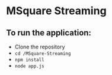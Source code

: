 # MSquare Streaming
To run the application:
---
- Clone the repository
- `cd /MSquare-Streaming`  
- `npm install`
- `node app.js`
